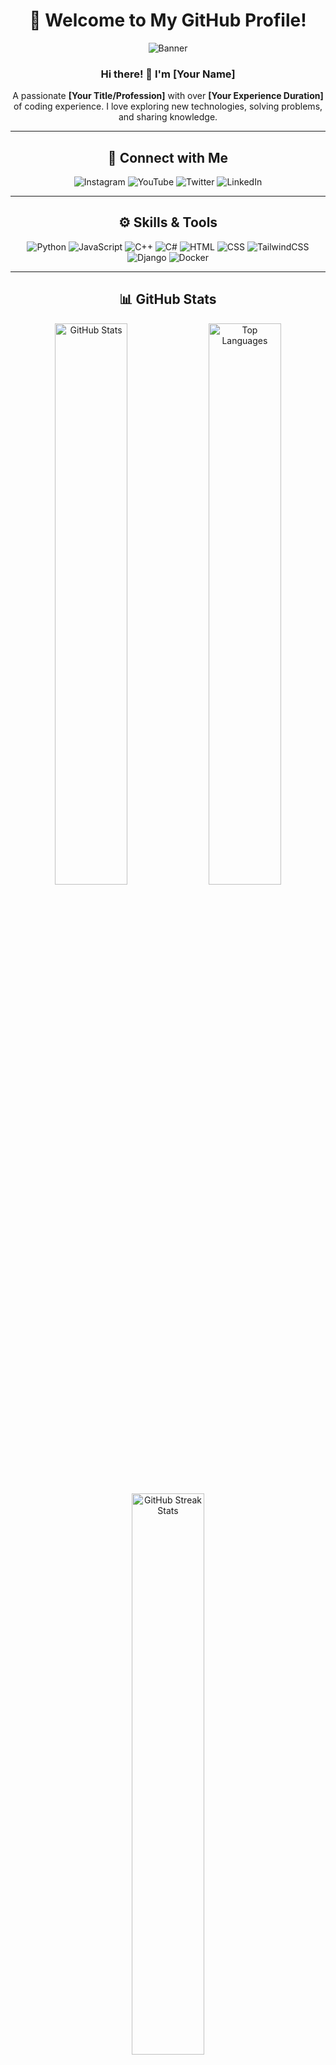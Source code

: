 <div align="center">

# 🌟 Welcome to My GitHub Profile!  

![Banner](https://via.placeholder.com/1200x300?text=Welcome+to+My+World+of+Code!)  

### Hi there! 👋 I'm **[Your Name]**  
A passionate **[Your Title/Profession]** with over **[Your Experience Duration]** of coding experience. I love exploring new technologies, solving problems, and sharing knowledge.  

---

## 🔗 **Connect with Me**

<div align="center">  
<img src="https://img.shields.io/badge/Instagram-%23E4405F.svg?style=for-the-badge&logo=instagram&logoColor=white" alt="Instagram" />  
<img src="https://img.shields.io/badge/YouTube-%23FF0000.svg?style=for-the-badge&logo=youtube&logoColor=white" alt="YouTube" />  
<img src="https://img.shields.io/badge/Twitter-%231DA1F2.svg?style=for-the-badge&logo=twitter&logoColor=white" alt="Twitter" />  
<img src="https://img.shields.io/badge/LinkedIn-%230A66C2.svg?style=for-the-badge&logo=linkedin&logoColor=white" alt="LinkedIn" />  
</div>

---

## ⚙️ **Skills & Tools**  

<div align="center">  
<img src="https://img.shields.io/badge/Python-%233776AB.svg?style=for-the-badge&logo=python&logoColor=white" alt="Python" />  
<img src="https://img.shields.io/badge/JavaScript-%23F7DF1E.svg?style=for-the-badge&logo=javascript&logoColor=black" alt="JavaScript" />  
<img src="https://img.shields.io/badge/C++-%2300599C.svg?style=for-the-badge&logo=cplusplus&logoColor=white" alt="C++" />  
<img src="https://img.shields.io/badge/C%23-%23239120.svg?style=for-the-badge&logo=csharp&logoColor=white" alt="C#" />  
<img src="https://img.shields.io/badge/HTML-%23E34F26.svg?style=for-the-badge&logo=html5&logoColor=white" alt="HTML" />  
<img src="https://img.shields.io/badge/CSS-%231572B6.svg?style=for-the-badge&logo=css3&logoColor=white" alt="CSS" />  
<img src="https://img.shields.io/badge/TailwindCSS-%2338B2AC.svg?style=for-the-badge&logo=tailwind-css&logoColor=white" alt="TailwindCSS" />  
<img src="https://img.shields.io/badge/Django-%23092E20.svg?style=for-the-badge&logo=django&logoColor=white" alt="Django" />  
<img src="https://img.shields.io/badge/Docker-%232496ED.svg?style=for-the-badge&logo=docker&logoColor=white" alt="Docker" />  
</div>  

---

## 📊 **GitHub Stats**  

<div align="center">  
  <img src="https://github-readme-stats.vercel.app/api?username=your-username&show_icons=true&theme=radical" alt="GitHub Stats" width="48%"/>  
  <img src="https://github-readme-stats.vercel.app/api/top-langs/?username=your-username&layout=compact&theme=radical" alt="Top Languages" width="48%"/>  
  <img src="https://github-readme-streak-stats.herokuapp.com/?user=your-username&theme=radical" alt="GitHub Streak Stats" width="48%"/>  
</div>  

---

## 🌟 **Featured Projects**  

<div align="center">

| Project Name | Description | Technology Stack |  
|--------------|-------------|------------------|  
| [Project 1](https://github.com) | A brief description of the project. | Python, Django, Docker |  
| [Project 2](https://github.com) | Another cool project description. | JavaScript, React, Tailwind |  
| [Project 3](https://github.com) | Yet another amazing project! | C++, Linux, Redis |  

</div>  

---

## ✨ **Fun Extras**  

<div align="center">

![Coding Animation](https://media.giphy.com/media/qgQUggAC3Pfv687qPC/giphy.gif)  

✨ "The best way to predict the future is to create it."  

</div>  

---

<div align="center">

📂 [View My Portfolio](https://example.com)  
📧 [Email Me](mailto:your-email@example.com)  

</div>  
